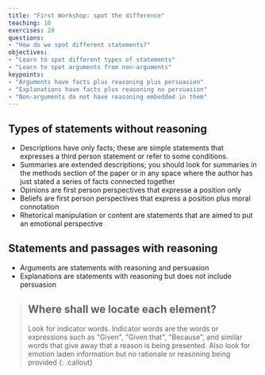 ```yaml
---
title: "First Workshop: spot the difference"
teaching: 10
exercises: 20
questions:
- "How do we spot different statements?"
objectives:
- "Learn to spot different types of statements"
- "Learn to spot arguments from non-arguments"
keypoints:
- "Arguments have facts plus reasoning plus persuasion"
- "Explanations have facts plus reasoning no persuasion"
- "Non-arguments do not have reasoning embedded in them"
---
```

## Types of statements without reasoning

- Descriptions have only facts; these are simple statements that expresses a third person statement or refer to some conditions.
- Summaries are extended descriptions; you should look for summaries in the methods section of the paper or in any space where the author has just stated a series of facts connected together
- Opinions are first person perspectives that expresse a position only
- Beliefs are first person perspectives that express a position plus moral connotation
- Rhetorical manipulation or content are statements that are aimed to put an emotional perspective

## Statements and passages with reasoning

- Arguments are statements with reasoning and persuasion
- Explanations are statements with reasoning but does not include persuasion

> ## Where shall we locate each element?
> Look for indicator words. Indicator words are the words or expressions such as "Given", "Given that", "Because", and similar words that give away that a reason is being presented. Also look for emotion laden information but no rationale or reasoning being provided
{: .callout}
